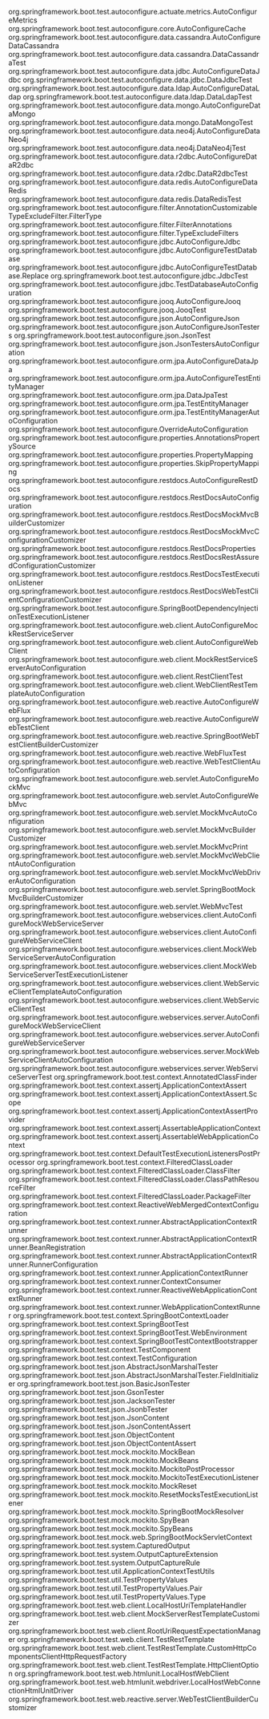 org.springframework.boot.test.autoconfigure.actuate.metrics.AutoConfigureMetrics
org.springframework.boot.test.autoconfigure.core.AutoConfigureCache
org.springframework.boot.test.autoconfigure.data.cassandra.AutoConfigureDataCassandra
org.springframework.boot.test.autoconfigure.data.cassandra.DataCassandraTest
org.springframework.boot.test.autoconfigure.data.jdbc.AutoConfigureDataJdbc
org.springframework.boot.test.autoconfigure.data.jdbc.DataJdbcTest
org.springframework.boot.test.autoconfigure.data.ldap.AutoConfigureDataLdap
org.springframework.boot.test.autoconfigure.data.ldap.DataLdapTest
org.springframework.boot.test.autoconfigure.data.mongo.AutoConfigureDataMongo
org.springframework.boot.test.autoconfigure.data.mongo.DataMongoTest
org.springframework.boot.test.autoconfigure.data.neo4j.AutoConfigureDataNeo4j
org.springframework.boot.test.autoconfigure.data.neo4j.DataNeo4jTest
org.springframework.boot.test.autoconfigure.data.r2dbc.AutoConfigureDataR2dbc
org.springframework.boot.test.autoconfigure.data.r2dbc.DataR2dbcTest
org.springframework.boot.test.autoconfigure.data.redis.AutoConfigureDataRedis
org.springframework.boot.test.autoconfigure.data.redis.DataRedisTest
org.springframework.boot.test.autoconfigure.filter.AnnotationCustomizableTypeExcludeFilter.FilterType
org.springframework.boot.test.autoconfigure.filter.FilterAnnotations
org.springframework.boot.test.autoconfigure.filter.TypeExcludeFilters
org.springframework.boot.test.autoconfigure.jdbc.AutoConfigureJdbc
org.springframework.boot.test.autoconfigure.jdbc.AutoConfigureTestDatabase
org.springframework.boot.test.autoconfigure.jdbc.AutoConfigureTestDatabase.Replace
org.springframework.boot.test.autoconfigure.jdbc.JdbcTest
org.springframework.boot.test.autoconfigure.jdbc.TestDatabaseAutoConfiguration
org.springframework.boot.test.autoconfigure.jooq.AutoConfigureJooq
org.springframework.boot.test.autoconfigure.jooq.JooqTest
org.springframework.boot.test.autoconfigure.json.AutoConfigureJson
org.springframework.boot.test.autoconfigure.json.AutoConfigureJsonTesters
org.springframework.boot.test.autoconfigure.json.JsonTest
org.springframework.boot.test.autoconfigure.json.JsonTestersAutoConfiguration
org.springframework.boot.test.autoconfigure.orm.jpa.AutoConfigureDataJpa
org.springframework.boot.test.autoconfigure.orm.jpa.AutoConfigureTestEntityManager
org.springframework.boot.test.autoconfigure.orm.jpa.DataJpaTest
org.springframework.boot.test.autoconfigure.orm.jpa.TestEntityManager
org.springframework.boot.test.autoconfigure.orm.jpa.TestEntityManagerAutoConfiguration
org.springframework.boot.test.autoconfigure.OverrideAutoConfiguration
org.springframework.boot.test.autoconfigure.properties.AnnotationsPropertySource
org.springframework.boot.test.autoconfigure.properties.PropertyMapping
org.springframework.boot.test.autoconfigure.properties.SkipPropertyMapping
org.springframework.boot.test.autoconfigure.restdocs.AutoConfigureRestDocs
org.springframework.boot.test.autoconfigure.restdocs.RestDocsAutoConfiguration
org.springframework.boot.test.autoconfigure.restdocs.RestDocsMockMvcBuilderCustomizer
org.springframework.boot.test.autoconfigure.restdocs.RestDocsMockMvcConfigurationCustomizer
org.springframework.boot.test.autoconfigure.restdocs.RestDocsProperties
org.springframework.boot.test.autoconfigure.restdocs.RestDocsRestAssuredConfigurationCustomizer
org.springframework.boot.test.autoconfigure.restdocs.RestDocsTestExecutionListener
org.springframework.boot.test.autoconfigure.restdocs.RestDocsWebTestClientConfigurationCustomizer
org.springframework.boot.test.autoconfigure.SpringBootDependencyInjectionTestExecutionListener
org.springframework.boot.test.autoconfigure.web.client.AutoConfigureMockRestServiceServer
org.springframework.boot.test.autoconfigure.web.client.AutoConfigureWebClient
org.springframework.boot.test.autoconfigure.web.client.MockRestServiceServerAutoConfiguration
org.springframework.boot.test.autoconfigure.web.client.RestClientTest
org.springframework.boot.test.autoconfigure.web.client.WebClientRestTemplateAutoConfiguration
org.springframework.boot.test.autoconfigure.web.reactive.AutoConfigureWebFlux
org.springframework.boot.test.autoconfigure.web.reactive.AutoConfigureWebTestClient
org.springframework.boot.test.autoconfigure.web.reactive.SpringBootWebTestClientBuilderCustomizer
org.springframework.boot.test.autoconfigure.web.reactive.WebFluxTest
org.springframework.boot.test.autoconfigure.web.reactive.WebTestClientAutoConfiguration
org.springframework.boot.test.autoconfigure.web.servlet.AutoConfigureMockMvc
org.springframework.boot.test.autoconfigure.web.servlet.AutoConfigureWebMvc
org.springframework.boot.test.autoconfigure.web.servlet.MockMvcAutoConfiguration
org.springframework.boot.test.autoconfigure.web.servlet.MockMvcBuilderCustomizer
org.springframework.boot.test.autoconfigure.web.servlet.MockMvcPrint
org.springframework.boot.test.autoconfigure.web.servlet.MockMvcWebClientAutoConfiguration
org.springframework.boot.test.autoconfigure.web.servlet.MockMvcWebDriverAutoConfiguration
org.springframework.boot.test.autoconfigure.web.servlet.SpringBootMockMvcBuilderCustomizer
org.springframework.boot.test.autoconfigure.web.servlet.WebMvcTest
org.springframework.boot.test.autoconfigure.webservices.client.AutoConfigureMockWebServiceServer
org.springframework.boot.test.autoconfigure.webservices.client.AutoConfigureWebServiceClient
org.springframework.boot.test.autoconfigure.webservices.client.MockWebServiceServerAutoConfiguration
org.springframework.boot.test.autoconfigure.webservices.client.MockWebServiceServerTestExecutionListener
org.springframework.boot.test.autoconfigure.webservices.client.WebServiceClientTemplateAutoConfiguration
org.springframework.boot.test.autoconfigure.webservices.client.WebServiceClientTest
org.springframework.boot.test.autoconfigure.webservices.server.AutoConfigureMockWebServiceClient
org.springframework.boot.test.autoconfigure.webservices.server.AutoConfigureWebServiceServer
org.springframework.boot.test.autoconfigure.webservices.server.MockWebServiceClientAutoConfiguration
org.springframework.boot.test.autoconfigure.webservices.server.WebServiceServerTest
org.springframework.boot.test.context.AnnotatedClassFinder
org.springframework.boot.test.context.assertj.ApplicationContextAssert
org.springframework.boot.test.context.assertj.ApplicationContextAssert.Scope
org.springframework.boot.test.context.assertj.ApplicationContextAssertProvider
org.springframework.boot.test.context.assertj.AssertableApplicationContext
org.springframework.boot.test.context.assertj.AssertableWebApplicationContext
org.springframework.boot.test.context.DefaultTestExecutionListenersPostProcessor
org.springframework.boot.test.context.FilteredClassLoader
org.springframework.boot.test.context.FilteredClassLoader.ClassFilter
org.springframework.boot.test.context.FilteredClassLoader.ClassPathResourceFilter
org.springframework.boot.test.context.FilteredClassLoader.PackageFilter
org.springframework.boot.test.context.ReactiveWebMergedContextConfiguration
org.springframework.boot.test.context.runner.AbstractApplicationContextRunner
org.springframework.boot.test.context.runner.AbstractApplicationContextRunner.BeanRegistration
org.springframework.boot.test.context.runner.AbstractApplicationContextRunner.RunnerConfiguration
org.springframework.boot.test.context.runner.ApplicationContextRunner
org.springframework.boot.test.context.runner.ContextConsumer
org.springframework.boot.test.context.runner.ReactiveWebApplicationContextRunner
org.springframework.boot.test.context.runner.WebApplicationContextRunner
org.springframework.boot.test.context.SpringBootContextLoader
org.springframework.boot.test.context.SpringBootTest
org.springframework.boot.test.context.SpringBootTest.WebEnvironment
org.springframework.boot.test.context.SpringBootTestContextBootstrapper
org.springframework.boot.test.context.TestComponent
org.springframework.boot.test.context.TestConfiguration
org.springframework.boot.test.json.AbstractJsonMarshalTester
org.springframework.boot.test.json.AbstractJsonMarshalTester.FieldInitializer
org.springframework.boot.test.json.BasicJsonTester
org.springframework.boot.test.json.GsonTester
org.springframework.boot.test.json.JacksonTester
org.springframework.boot.test.json.JsonbTester
org.springframework.boot.test.json.JsonContent
org.springframework.boot.test.json.JsonContentAssert
org.springframework.boot.test.json.ObjectContent
org.springframework.boot.test.json.ObjectContentAssert
org.springframework.boot.test.mock.mockito.MockBean
org.springframework.boot.test.mock.mockito.MockBeans
org.springframework.boot.test.mock.mockito.MockitoPostProcessor
org.springframework.boot.test.mock.mockito.MockitoTestExecutionListener
org.springframework.boot.test.mock.mockito.MockReset
org.springframework.boot.test.mock.mockito.ResetMocksTestExecutionListener
org.springframework.boot.test.mock.mockito.SpringBootMockResolver
org.springframework.boot.test.mock.mockito.SpyBean
org.springframework.boot.test.mock.mockito.SpyBeans
org.springframework.boot.test.mock.web.SpringBootMockServletContext
org.springframework.boot.test.system.CapturedOutput
org.springframework.boot.test.system.OutputCaptureExtension
org.springframework.boot.test.system.OutputCaptureRule
org.springframework.boot.test.util.ApplicationContextTestUtils
org.springframework.boot.test.util.TestPropertyValues
org.springframework.boot.test.util.TestPropertyValues.Pair
org.springframework.boot.test.util.TestPropertyValues.Type
org.springframework.boot.test.web.client.LocalHostUriTemplateHandler
org.springframework.boot.test.web.client.MockServerRestTemplateCustomizer
org.springframework.boot.test.web.client.RootUriRequestExpectationManager
org.springframework.boot.test.web.client.TestRestTemplate
org.springframework.boot.test.web.client.TestRestTemplate.CustomHttpComponentsClientHttpRequestFactory
org.springframework.boot.test.web.client.TestRestTemplate.HttpClientOption
org.springframework.boot.test.web.htmlunit.LocalHostWebClient
org.springframework.boot.test.web.htmlunit.webdriver.LocalHostWebConnectionHtmlUnitDriver
org.springframework.boot.test.web.reactive.server.WebTestClientBuilderCustomizer